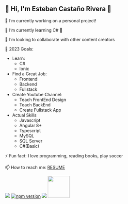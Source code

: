 ## 👀 Hi, I'm Esteban Castaño Rivera 🤚

🔭 I’m currently working on a personal project!

🌱 I’m currently learning C# 🤣

👯 I’m looking to collaborate with other content creators

🥅 2023 Goals: 

- Learn:
  - C#
  - Ionic
- Find a Great Job:
  - Frontend
  - Backend
  - Fullstack
- Create Youtube Channel:
  - Teach FrontEnd Design
  - Teach BackEnd
  - Create Fullstack App
- Actual Skills
  - Javascript
  - Angular 8+
  - Typescript
  - MySQL
  - SQL Server
  - C#(Basic)

⚡ Fun fact: I love programming, reading books, play soccer

📫 How to reach me: [RESUME]([Linkedin](https://www.linkedin.com/in/esteban-casta%C3%B1o-rivera/))

[![](https://img.shields.io/badge/zidoxx-Follow%20Me-blue)](https://github.com/zidoxx) [![npm version](https://badge.fury.io/js/npm.svg)](https://badge.fury.io/js/npm) [![](https://img.shields.io/twitter/follow/zidoxx?label=Follow%20Me&style=social)](https://twitter.com/zidoxx)
<a href="https://platzi.com/p/esteban-castano-rivera/">
    <img width="72" src="https://upload.wikimedia.org/wikipedia/commons/3/32/Platzi.jpg" />
</a>
<!--
**zidoxx/zidoxx** is a ✨ _special_ ✨ repository because its `README.md` (this file) appears on your GitHub profile.
-->

